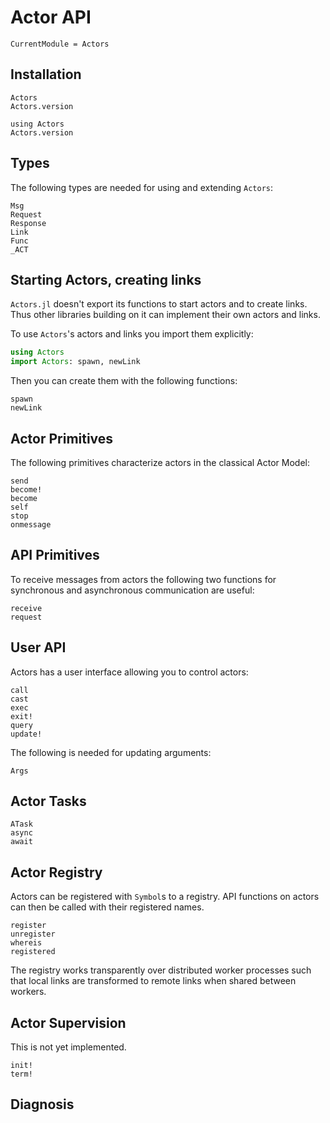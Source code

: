 # Actor API

```@meta
CurrentModule = Actors
```

## Installation

```@docs
Actors
Actors.version
```

```@repl
using Actors
Actors.version
```

## Types

The following types are needed for using and extending `Actors`:

```@docs
Msg
Request
Response
Link
Func
_ACT
```

## Starting Actors, creating links

`Actors.jl` doesn't export its functions to start actors and to create links. Thus other libraries building on it can implement their own actors and links.

To use `Actors`'s actors and links you import them explicitly:

```julia
using Actors
import Actors: spawn, newLink
```

Then you can create them with the following functions:

```@docs
spawn
newLink
```

## Actor Primitives

The following primitives characterize actors in the classical Actor Model:

```@docs
send
become!
become
self
stop
onmessage
```

## API Primitives

To receive messages from actors the following two functions for synchronous and asynchronous communication are useful:

```@docs
receive
request
```

## User API

Actors has a user interface allowing you to control actors:

```@docs
call
cast
exec
exit!
query
update!
```

The following is needed for updating arguments:

```@docs
Args
```

## Actor Tasks

```@docs
ATask
async
await
```

## Actor Registry

Actors can be registered with `Symbol`s to a registry. API functions on actors can then be called with their registered names.

```@docs
register
unregister
whereis
registered
```

The registry works transparently over distributed worker processes such that local links are transformed to remote links when shared between workers.

## Actor Supervision

This is not yet implemented.

```@docs
init!
term!
```

## Diagnosis
